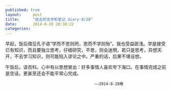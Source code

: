 ```yaml
---
published: true
layout:     post
title:      "逝去的文学和笔记_diary-8/28"
date:       2014-8-28 20:38:22
categories:
---
```

<p>早起，饭后偶见孔子语“学而不思则罔，思而不学则殆”。我也受益匪浅。学是接受已有知识，而且要独立思考，仔细研究，不思，则会迷惘，若只是思考，异想天开，不去学习知识，则可能陷入谬论之中。严重的话，后果不堪设想。</p>
<p>午饭后，读百科。心中有以思想冒出：好多事情人喜欢夸下海口。在事情完成之前是空话，更甚至还会不能平常心完成。</p> 
                                                                           
                                           ——2014-8-28晚